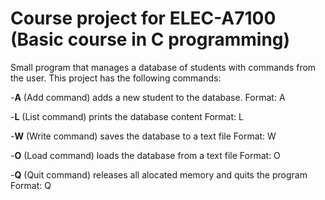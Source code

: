# Course project for ELEC-A7100 (Basic course in C programming)
Small program that manages a database of students with commands from the user.
This project has the following commands:

-**A** (Add command) adds a new student to the database.
Format: A <student-number> <surname> <name>

-**L** (List command) prints the database content
Format: L

-**W** (Write command) saves the database to a text file
Format: W <filename>

-**O** (Load command) loads the database from a text file
Format: O <filename>

-**Q** (Quit command) releases all alocated memory and quits the program
Format: Q
